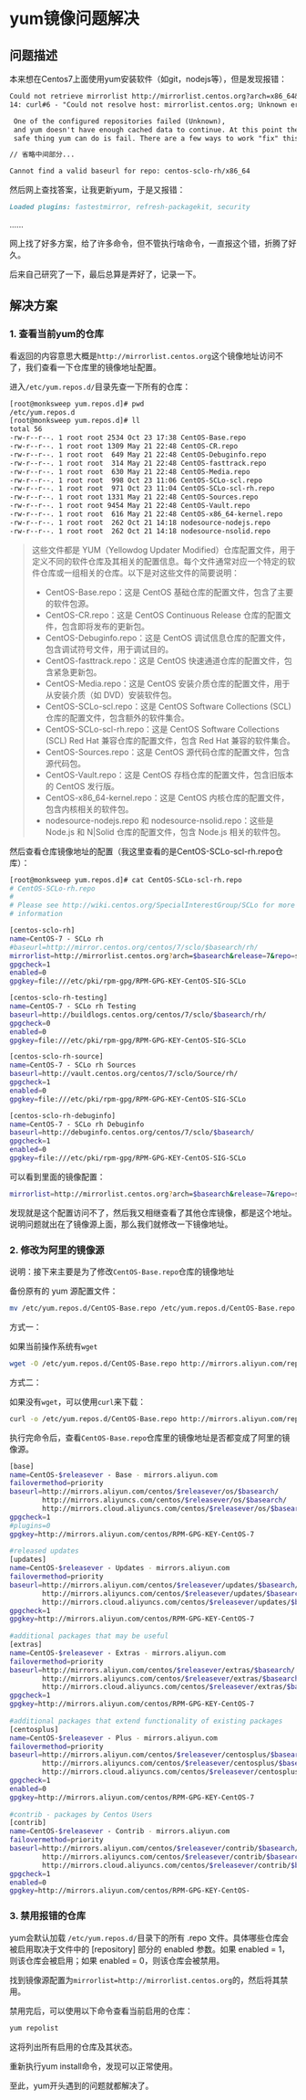 # yum镜像问题解决



## 问题描述

本来想在Centos7上面使用yum安装软件（如git，nodejs等），但是发现报错：

```markdown
Could not retrieve mirrorlist http://mirrorlist.centos.org?arch=x86_64&release=7&repo=sclo-rh error was
14: curl#6 - "Could not resolve host: mirrorlist.centos.org; Unknown error"

 One of the configured repositories failed (Unknown),
 and yum doesn't have enough cached data to continue. At this point the only
 safe thing yum can do is fail. There are a few ways to work "fix" this:

// 省略中间部分...

Cannot find a valid baseurl for repo: centos-sclo-rh/x86_64
```



然后网上查找答案，让我更新yum，于是又报错：

```markdown
Loaded plugins: fastestmirror, refresh-packagekit, security
```

......



网上找了好多方案，给了许多命令，但不管执行啥命令，一直报这个错，折腾了好久。

后来自己研究了一下，最后总算是弄好了，记录一下。



## 解决方案

### 1. 查看当前yum的仓库

看返回的内容意思大概是`http://mirrorlist.centos.org`这个镜像地址访问不了，我们查看一下仓库里的镜像地址配置。

进入`/etc/yum.repos.d/`目录先查一下所有的仓库：

```bash
[root@monksweep yum.repos.d]# pwd
/etc/yum.repos.d
[root@monksweep yum.repos.d]# ll
total 56
-rw-r--r--. 1 root root 2534 Oct 23 17:38 CentOS-Base.repo
-rw-r--r--. 1 root root 1309 May 21 22:48 CentOS-CR.repo
-rw-r--r--. 1 root root  649 May 21 22:48 CentOS-Debuginfo.repo
-rw-r--r--. 1 root root  314 May 21 22:48 CentOS-fasttrack.repo
-rw-r--r--. 1 root root  630 May 21 22:48 CentOS-Media.repo
-rw-r--r--. 1 root root  998 Oct 23 11:06 CentOS-SCLo-scl.repo
-rw-r--r--. 1 root root  971 Oct 23 11:04 CentOS-SCLo-scl-rh.repo
-rw-r--r--. 1 root root 1331 May 21 22:48 CentOS-Sources.repo
-rw-r--r--. 1 root root 9454 May 21 22:48 CentOS-Vault.repo
-rw-r--r--. 1 root root  616 May 21 22:48 CentOS-x86_64-kernel.repo
-rw-r--r--. 1 root root  262 Oct 21 14:18 nodesource-nodejs.repo
-rw-r--r--. 1 root root  262 Oct 21 14:18 nodesource-nsolid.repo
```



> 这些文件都是 YUM（Yellowdog Updater Modified）仓库配置文件，用于定义不同的软件仓库及其相关的配置信息。每个文件通常对应一个特定的软件仓库或一组相关的仓库。以下是对这些文件的简要说明：
>
> - CentOS-Base.repo：这是 CentOS 基础仓库的配置文件，包含了主要的软件包源。
> - CentOS-CR.repo：这是 CentOS Continuous Release 仓库的配置文件，包含即将发布的更新包。
> - CentOS-Debuginfo.repo：这是 CentOS 调试信息仓库的配置文件，包含调试符号文件，用于调试目的。
> - CentOS-fasttrack.repo：这是 CentOS 快速通道仓库的配置文件，包含紧急更新包。
> - CentOS-Media.repo：这是 CentOS 安装介质仓库的配置文件，用于从安装介质（如 DVD）安装软件包。
> - CentOS-SCLo-scl.repo：这是 CentOS Software Collections (SCL) 仓库的配置文件，包含额外的软件集合。
> - CentOS-SCLo-scl-rh.repo：这是 CentOS Software Collections (SCL) Red Hat 兼容仓库的配置文件，包含 Red Hat 兼容的软件集合。
> - CentOS-Sources.repo：这是 CentOS 源代码仓库的配置文件，包含源代码包。
> - CentOS-Vault.repo：这是 CentOS 存档仓库的配置文件，包含旧版本的 CentOS 发行版。
> - CentOS-x86_64-kernel.repo：这是 CentOS 内核仓库的配置文件，包含内核相关的软件包。
> - nodesource-nodejs.repo 和 nodesource-nsolid.repo：这些是 Node.js 和 N|Solid 仓库的配置文件，包含 Node.js 相关的软件包。



然后查看仓库镜像地址的配置（我这里查看的是CentOS-SCLo-scl-rh.repo仓库）：

```bash
[root@monksweep yum.repos.d]# cat CentOS-SCLo-scl-rh.repo
# CentOS-SCLo-rh.repo
#
# Please see http://wiki.centos.org/SpecialInterestGroup/SCLo for more
# information

[centos-sclo-rh]
name=CentOS-7 - SCLo rh
#baseurl=http://mirror.centos.org/centos/7/sclo/$basearch/rh/
mirrorlist=http://mirrorlist.centos.org?arch=$basearch&release=7&repo=sclo-rh
gpgcheck=1
enabled=0
gpgkey=file:///etc/pki/rpm-gpg/RPM-GPG-KEY-CentOS-SIG-SCLo

[centos-sclo-rh-testing]
name=CentOS-7 - SCLo rh Testing
baseurl=http://buildlogs.centos.org/centos/7/sclo/$basearch/rh/
gpgcheck=0
enabled=0
gpgkey=file:///etc/pki/rpm-gpg/RPM-GPG-KEY-CentOS-SIG-SCLo

[centos-sclo-rh-source]
name=CentOS-7 - SCLo rh Sources
baseurl=http://vault.centos.org/centos/7/sclo/Source/rh/
gpgcheck=1
enabled=0
gpgkey=file:///etc/pki/rpm-gpg/RPM-GPG-KEY-CentOS-SIG-SCLo

[centos-sclo-rh-debuginfo]
name=CentOS-7 - SCLo rh Debuginfo
baseurl=http://debuginfo.centos.org/centos/7/sclo/$basearch/
gpgcheck=1
enabled=0
gpgkey=file:///etc/pki/rpm-gpg/RPM-GPG-KEY-CentOS-SIG-SCLo
```



可以看到里面的镜像配置：

```bash
mirrorlist=http://mirrorlist.centos.org?arch=$basearch&release=7&repo=sclo-rh
```



发现就是这个配置访问不了，然后我又相继查看了其他仓库镜像，都是这个地址。说明问题就出在了镜像源上面，那么我们就修改一下镜像地址。



### 2. 修改为阿里的镜像源

说明：接下来主要是为了修改`CentOS-Base.repo`仓库的镜像地址



 备份原有的 yum 源配置文件： 

```bash
mv /etc/yum.repos.d/CentOS-Base.repo /etc/yum.repos.d/CentOS-Base.repo.backup
```



方式一：

如果当前操作系统有`wget`

```bash
wget -O /etc/yum.repos.d/CentOS-Base.repo http://mirrors.aliyun.com/repo/Centos-7.repo
```



方式二：

如果没有`wget`，可以使用`curl`来下载：

```bash
curl -o /etc/yum.repos.d/CentOS-Base.repo http://mirrors.aliyun.com/repo/Centos-7.repo
```



执行完命令后，查看`CentOS-Base.repo`仓库里的镜像地址是否都变成了阿里的镜像源。

```bash
[base]
name=CentOS-$releasever - Base - mirrors.aliyun.com
failovermethod=priority
baseurl=http://mirrors.aliyun.com/centos/$releasever/os/$basearch/
        http://mirrors.aliyuncs.com/centos/$releasever/os/$basearch/
        http://mirrors.cloud.aliyuncs.com/centos/$releasever/os/$basearch/
gpgcheck=1
#plugins=0
gpgkey=http://mirrors.aliyun.com/centos/RPM-GPG-KEY-CentOS-7
 
#released updates 
[updates]
name=CentOS-$releasever - Updates - mirrors.aliyun.com
failovermethod=priority
baseurl=http://mirrors.aliyun.com/centos/$releasever/updates/$basearch/
        http://mirrors.aliyuncs.com/centos/$releasever/updates/$basearch/
        http://mirrors.cloud.aliyuncs.com/centos/$releasever/updates/$basearch/
gpgcheck=1
gpgkey=http://mirrors.aliyun.com/centos/RPM-GPG-KEY-CentOS-7
 
#additional packages that may be useful
[extras]
name=CentOS-$releasever - Extras - mirrors.aliyun.com
failovermethod=priority
baseurl=http://mirrors.aliyun.com/centos/$releasever/extras/$basearch/
        http://mirrors.aliyuncs.com/centos/$releasever/extras/$basearch/
        http://mirrors.cloud.aliyuncs.com/centos/$releasever/extras/$basearch/
gpgcheck=1
gpgkey=http://mirrors.aliyun.com/centos/RPM-GPG-KEY-CentOS-7
 
#additional packages that extend functionality of existing packages
[centosplus]
name=CentOS-$releasever - Plus - mirrors.aliyun.com
failovermethod=priority
baseurl=http://mirrors.aliyun.com/centos/$releasever/centosplus/$basearch/
        http://mirrors.aliyuncs.com/centos/$releasever/centosplus/$basearch/
        http://mirrors.cloud.aliyuncs.com/centos/$releasever/centosplus/$basearch/
gpgcheck=1
enabled=0
gpgkey=http://mirrors.aliyun.com/centos/RPM-GPG-KEY-CentOS-7
 
#contrib - packages by Centos Users
[contrib]
name=CentOS-$releasever - Contrib - mirrors.aliyun.com
failovermethod=priority
baseurl=http://mirrors.aliyun.com/centos/$releasever/contrib/$basearch/
        http://mirrors.aliyuncs.com/centos/$releasever/contrib/$basearch/
        http://mirrors.cloud.aliyuncs.com/centos/$releasever/contrib/$basearch/
gpgcheck=1
enabled=0
gpgkey=http://mirrors.aliyun.com/centos/RPM-GPG-KEY-CentOS-
```



### 3. 禁用报错的仓库

yum会默认加载 `/etc/yum.repos.d/`目录下的所有 .repo 文件。具体哪些仓库会被启用取决于文件中的 [repository] 部分的 enabled 参数。如果 enabled = 1，则该仓库会被启用；如果 enabled = 0，则该仓库会被禁用。



找到镜像源配置为`mirrorlist=http://mirrorlist.centos.org`的，然后将其禁用。



禁用完后，可以使用以下命令查看当前启用的仓库：

```bash
yum repolist
```

这将列出所有启用的仓库及其状态。



重新执行yum install命令，发现可以正常使用。



至此，yum开头遇到的问题就都解决了。